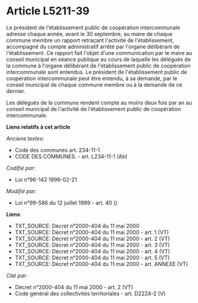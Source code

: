 # Article L5211-39

Le président de l'établissement public de coopération intercommunale adresse chaque année, avant le 30 septembre, au maire de
chaque commune membre un rapport retraçant l'activité de l'établissement, accompagné du compte administratif arrêté par
l'organe délibérant de l'établissement. Ce rapport fait l'objet d'une communication par le maire au conseil municipal en
séance publique au cours de laquelle les délégués de la commune à l'organe délibérant de l'établissement public de
coopération intercommunale sont entendus. Le président de l'établissement public de coopération intercommunale peut être
entendu, à sa demande, par le conseil municipal de chaque commune membre ou à la demande de ce dernier.

Les délégués de la commune rendent compte au moins deux fois par an au conseil municipal de l'activité de l'établissement
public de coopération intercommunale.

**Liens relatifs à cet article**

_Anciens textes_:

  - Code des communes art. 234-11-1
  - CODE DES COMMUNES. - art. L234-11-1 (Ab)

_Codifié par_:

  - Loi n°96-142 1996-02-21

_Modifié par_:

  - Loi n°99-586 du 12 juillet 1999 - art. 40 ()

**Liens**:

  - TXT_SOURCE: Décret n°2000-404 du 11 mai 2000
  - TXT_SOURCE: Décret n°2000-404 du 11 mai 2000 - art. 1 (VT)
  - TXT_SOURCE: Décret n°2000-404 du 11 mai 2000 - art. 2 (VT)
  - TXT_SOURCE: Décret n°2000-404 du 11 mai 2000 - art. 3 (VT)
  - TXT_SOURCE: Décret n°2000-404 du 11 mai 2000 - art. 4 (VT)
  - TXT_SOURCE: Décret n°2000-404 du 11 mai 2000 - art. 5 (VT)
  - TXT_SOURCE: Décret n°2000-404 du 11 mai 2000 - art. ANNEXE (VT)

_Cité par_:

  - Décret n°2000-404 du 11 mai 2000 - art. 2 (VT)
  - Code général des collectivités territoriales - art. D2224-2 (V)
